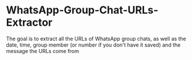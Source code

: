 # WhatsApp-Group-Chat-URLs-Extractor
The goal is to extract all the URLs of WhatsApp group chats, as well as the date, time, group member (or number if you don't have it saved) and the message the URLs come from
